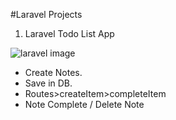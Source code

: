 #Laravel Projects


1. Laravel Todo List App

![laravel image](https://cdn3.iconfinder.com/data/icons/research-element/1000/Questionnaire-64.png)

- Create Notes.
- Save in DB.
- Routes>createItem>completeItem
- Note Complete / Delete Note 

